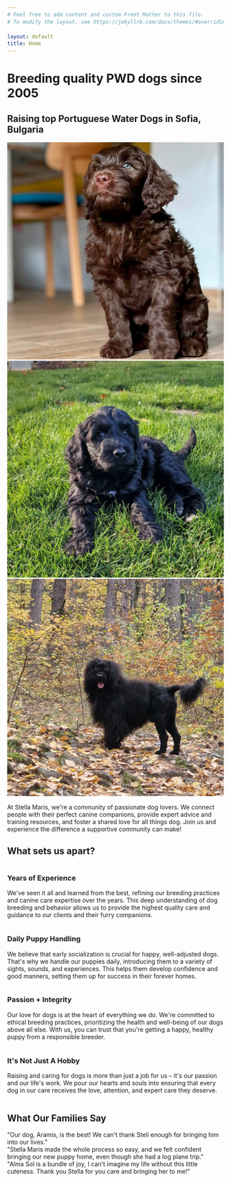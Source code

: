 ```yaml
---
# Feel free to add content and custom Front Matter to this file.
# To modify the layout, see https://jekyllrb.com/docs/themes/#overriding-theme-defaults

layout: default
title: Home
---
```


<div class="parallax-image" style="background-image: url('assets/hero_image.jpeg')">
  <div class="parallax-text">
    <h1>Breeding quality PWD dogs since 2005</h1>
  </div>
</div>

<div class="wrapper">
  <section class="three-column-section">
    <h2 class="section-title fade-in-section">Raising top Portuguese Water Dogs in Sofia, Bulgaria</h2>
    <div class="image-container">
      <img src="assets/home_image1.jpg" alt="The puppy Amadeus Mozart" class="square-image">
      <img src="assets/home_image2.jpg" alt="The puppy Alma Sol" class="square-image">
      <img src="assets/home_image3.jpg" alt="The dog Arthur Rubinstein" class="square-image">
    </div>
    <p class="fade-in-section">
 At Stella Maris, we're a community of passionate dog lovers. We connect people with their perfect canine companions, provide expert advice and training resources, and foster a shared love for all things dog. Join us and experience the difference a supportive community can make!
    </p>
  </section>
</div>

<div class="wrapper">
    <h2>What sets us apart?</h2>
    <div class="container">
        <div class="column">
            <h3>Years of Experience</h3>
            <p>We've seen it all and learned from the best, refining our breeding practices and canine care expertise over the years. This deep understanding of dog breeding and behavior allows us to provide the highest quality care and guidance to our clients and their furry companions.</p>
        </div>
        <div class="column">
            <h3>Daily Puppy Handling</h3>
            <p>We believe that early socialization is crucial for happy, well-adjusted dogs. That's why we handle our puppies daily, introducing them to a variety of sights, sounds, and experiences. This helps them develop confidence and good manners, setting them up for success in their forever homes.
            </p>
        </div>
        <div class="column">
            <h3>Passion + Integrity</h3>
            <p>Our love for dogs is at the heart of everything we do. We're committed to ethical breeding practices, prioritizing the health and well-being of our dogs above all else. With us, you can trust that you're getting a happy, healthy puppy from a responsible breeder.</p>
        </div>
        <div class="column">
            <h3>It's Not Just A Hobby</h3>
            <p>Raising and caring for dogs is more than just a job for us – it's our passion and our life's work. We pour our hearts and souls into ensuring that every dog in our care receives the love, attention, and expert care they deserve.</p>
        </div>
    </div>
</div>

<div class="parallax-image" style="background-image: url('assets/home_image1.jpg')">
  <div class="parallax-text">
    <h2>What Our Families Say</h2>
    <div class="carousel">
      <div class="active">"Our dog, Aramis, is the best! We can't thank Steli enough for bringing him into our lives."</div>
      <div>"Stella Maris made the whole process so easy, and we felt confident bringing our new puppy home, even though she had a log plane trip."</div>
      <div>"Alma Sol is a bundle of joy, I can't imagine my life without this little cuteness. Thank you Stella for you care and bringing her to me!"</div>
    </div>
  </div>
</div>